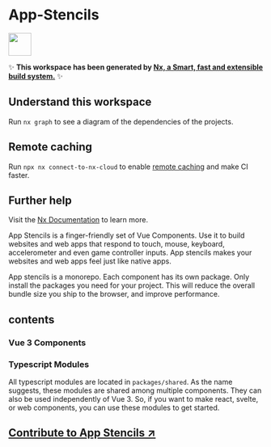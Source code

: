 # App-Stencils

<a href="https://nx.dev" target="_blank" rel="noreferrer"><img src="https://raw.githubusercontent.com/nrwl/nx/master/images/nx-logo.png" width="45"></a>

✨ **This workspace has been generated by [Nx, a Smart, fast and extensible build system.](https://nx.dev)** ✨

## Understand this workspace

Run `nx graph` to see a diagram of the dependencies of the projects.

## Remote caching

Run `npx nx connect-to-nx-cloud` to enable [remote caching](https://nx.app) and make CI faster.

## Further help

Visit the [Nx Documentation](https://nx.dev) to learn more.



App Stencils is a finger-friendly set of Vue Components. Use it to build websites and web apps that respond to touch, mouse, keyboard, accelerometer and even game controller inputs. App stencils makes your websites and web apps feel just like native apps.

App stencils is a monorepo. Each component has its own package. Only install the packages you need for your project. This will reduce the overall bundle size you ship to the browser, and improve performance.

  

## contents

  

### Vue 3 Components

  
  

### Typescript Modules

  

All typescript modules are located in `packages/shared`. As the name suggests, these modules are shared among multiple components. They can also be used independently of Vue 3. So, if you want to make react, svelte, or web components, you can use these modules to get started.


  

## [Contribute to App Stencils ↗](./CONTRIBUTE.md)

  
  

<!--

==================

  

vue websites:

  

vitedge only (drop to ssr if >1mb)

vitest + playwright

vite plugin pwa

typescript (done)

Editorconfig

pinia

partytown

supertokens (eventually)

surrealdb in browser (eventually)

uxlens

strapi or directus for content api ... or maybe just supabase?

  

some kind of caching strategy??

  

for this repo, all of the site content will be served from strapi. Here's how it will work:

  

there will be a site: appstencils.io (or something like it)

  

this site will contain vue router, and an authentication mechanism. vue router will call out to strapi, and supply authentication credentials.

  

strapi will respond with a JSON document that contains an array of objects, each of which describes a section of documentation (e.g. a paragraph of text, a code block, an interactive sandbox, etc.)

  

vue router will use <component :is="" > to load in the content from strapi and display the docs.

  

in the case that vue router does not supply authentication, strapi will respond with a JSON document that contains the same array of objects. However, the text in the documentation will be replaced with hipster ipsum. The idea is that you can only access the documentation text if you authenticate.

  

To authenticate, you will have to create a .env file with your auth credentials. vue router will scoop up those credentials when you launch the site.

  

when this site is deployed, it will secure the content WITHOUT auth. Instead, it will use CORS to make sure that only appstencils.io can request the text from strapi

  

==================

  

vue libraries

  

vitest + playwright

editorconfig (no prettier, no eslint)

  

typescript (done)

some way to bundle <style> blocks (done w <style module>)

  
  

==================

-->